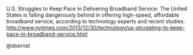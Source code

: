U.S. Struggles to Keep Pace in Delivering Broadband Service: The United States is falling dangerously behind in offering high-speed, affordable broadband service, according to technology experts and recent studies. http://www.nytimes.com/2013/12/30/technology/us-struggling-to-keep-pace-in-broadband-service.html

@dsernst

